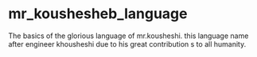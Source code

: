 # mr_koushesheb_language
The basics of the glorious language of mr.kousheshi. this language name after engineer khousheshi due to his great contribution s to all humanity.

